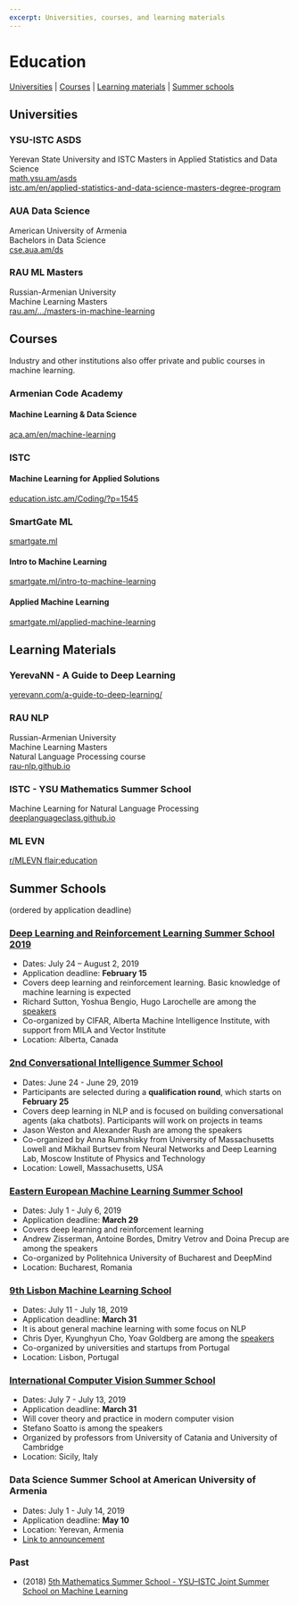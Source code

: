 ```yaml
---
excerpt: Universities, courses, and learning materials
---
```


# Education

[Universities](#universities) \| [Courses](#courses) \| [Learning materials](#learning-materials) \| [Summer schools](#summer-schools)


## Universities

### YSU-ISTC ASDS
Yerevan State University and ISTC
Masters in Applied Statistics and Data Science   
[math.ysu.am/asds](https://math.ysu.am/asds)  
[istc.am/en/applied-statistics-and-data-science-masters-degree-program](http://istc.am/en/applied-statistics-and-data-science-masters-degree-program/)

### AUA Data Science
American University of Armenia  
Bachelors in Data Science  
[cse.aua.am/ds](https://cse.aua.am/ds/)

### RAU ML Masters
Russian-Armenian University  
Machine Learning Masters  
[rau.am/.../masters-in-machine-learning](https://international.rau.am/eng/25/masters-in-machine-learning)


## Courses

Industry and other institutions also offer private and public courses in machine learning.

### Armenian Code Academy
#### Machine Learning & Data Science  
[aca.am/en/machine-learning](http://aca.am/en/machine-learning/)

### ISTC
#### Machine Learning for Applied Solutions  
[education.istc.am/Coding/?p=1545](http://education.istc.am/Coding/?p=1545)

### SmartGate ML
[smartgate.ml](https://www.smartgate.ml/)
#### Intro to Machine Learning
[smartgate.ml/intro-to-machine-learning](https://www.smartgate.ml/intro-to-machine-learning)
#### Applied Machine Learning  
[smartgate.ml/applied-machine-learning](https://www.smartgate.ml/applied-machine-learning)


## Learning Materials

### YerevaNN - A Guide to Deep Learning  
[yerevann.com/a-guide-to-deep-learning/](http://yerevann.com/a-guide-to-deep-learning/)

### RAU NLP
Russian-Armenian University  
Machine Learning Masters  
Natural Language Processing course  
[rau-nlp.github.io](https://rau-nlp.github.io/)

### ISTC - YSU Mathematics Summer School
Machine Learning for Natural Language Processing  
[deeplanguageclass.github.io](https://deeplanguageclass.github.io)

### ML EVN
[r/MLEVN flair:education](https://www.reddit.com/r/MLEVN/search?q=flair%3Aeducation&sort=new&restrict_sr=on)


## Summer Schools
(ordered by application deadline)

### [Deep Learning and Reinforcement Learning Summer School 2019](https://dlrlsummerschool.ca/)
* Dates: July 24 – August 2, 2019
* Application deadline: **February 15**
* Covers deep learning and reinforcement learning. Basic knowledge of machine learning is expected
* Richard Sutton, Yoshua Bengio, Hugo Larochelle are among the [speakers](https://dlrlsummerschool.ca/confirmed-speakers/) 
* Co-organized by CIFAR, Alberta Machine Intelligence Institute, with support from MILA and Vector Institute
* Location: Alberta, Canada

### [2nd Conversational Intelligence Summer School](http://ciss.deephack.me/)
* Dates: June 24 - June 29, 2019
* Participants are selected during a **qualification round**, which starts on **February 25**
* Covers deep learning in NLP and is focused on building conversational agents (aka chatbots). Participants will work on projects in teams
* Jason Weston and Alexander Rush are among the speakers
* Co-organized by Anna Rumshisky from University of Massachusetts Lowell and Mikhail Burtsev from Neural Networks and Deep Learning Lab, Moscow Institute of Physics and Technology
* Location: Lowell, Massachusetts, USA

### [Eastern European Machine Learning Summer School](https://www.eeml.eu/)
* Dates: July 1 - July 6, 2019
* Application deadline: **March 29**
* Covers deep learning and reinforcement learning
* Andrew Zisserman, Antoine Bordes, Dmitry Vetrov and Doina Precup are among the speakers
* Co-organized by Politehnica University of Bucharest and DeepMind
* Location: Bucharest, Romania

### [9th Lisbon Machine Learning School](http://lxmls.it.pt/2019/)
* Dates: July 11 - July 18, 2019
* Application deadline: **March 31**
* It is about general machine learning with some focus on NLP
* Chris Dyer, Kyunghyun Cho, Yoav Goldberg are among the [speakers](http://lxmls.it.pt/2019/?page_id=30)
* Co-organized by universities and startups from Portugal
* Location: Lisbon, Portugal

### [International Computer Vision Summer School](http://iplab.dmi.unict.it/icvss2018/)
* Dates: July 7 - July 13, 2019
* Application deadline: **March 31**
* Will cover theory and practice in modern computer vision
* Stefano Soatto is among the speakers
* Organized by professors from University of Catania and University of Cambridge
* Location: Sicily, Italy

### Data Science Summer School at American University of Armenia
* Dates: July 1 - July 14, 2019
* Application deadline: **May 10**
* Location: Yerevan, Armenia
* [Link to announcement](https://newsroom.aua.am/2019/01/29/aua-launches-the-first-data-science-summer-school-in-july-2019/)

### Past

* (2018) [5th Mathematics Summer School - YSU–ISTC Joint Summer School on Machine Learning](http://mathschool.ysu.am/mss2018/)
